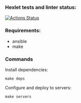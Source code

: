 ### Hexlet tests and linter status:
[![Actions Status](https://github.com/dannycyberwalker/devops-for-programmers-project-76/workflows/hexlet-check/badge.svg)](https://github.com/dannycyberwalker/devops-for-programmers-project-76/actions)

### Requirements:
- ansible
- make

### Commands
Install dependencies:
```
make deps
```

Configure and deploy to servers:
```
make servers
``` 